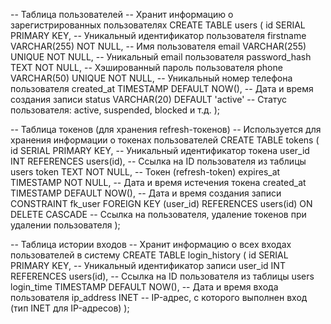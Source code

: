 -- Таблица пользователей
-- Хранит информацию о зарегистрированных пользователях
    CREATE TABLE users (
        id SERIAL PRIMARY KEY, -- Уникальный идентификатор пользователя
        firstname VARCHAR(255) NOT NULL, -- Имя пользователя
        email VARCHAR(255) UNIQUE NOT NULL, -- Уникальный email пользователя
        password_hash TEXT NOT NULL, -- Хэшированный пароль пользователя
        phone VARCHAR(50) UNIQUE NOT NULL, -- Уникальный номер телефона пользователя
        created_at TIMESTAMP DEFAULT NOW(), -- Дата и время создания записи
        status VARCHAR(20) DEFAULT 'active' -- Статус пользователя: active, suspended, blocked и т.д.
    );

-- Таблица токенов (для хранения refresh-токенов)
-- Используется для хранения информации о токенах пользователей
    CREATE TABLE tokens (
        id SERIAL PRIMARY KEY,              -- Уникальный идентификатор токена
        user_id INT REFERENCES users(id),   -- Ссылка на ID пользователя из таблицы users
        token TEXT NOT NULL,                -- Токен (refresh-token)
        expires_at TIMESTAMP NOT NULL,      -- Дата и время истечения токена
        created_at TIMESTAMP DEFAULT NOW(), -- Дата и время создания записи
        CONSTRAINT fk_user FOREIGN KEY (user_id) REFERENCES users(id) ON DELETE CASCADE -- Ссылка на пользователя, удаление токенов при удалении пользователя
    );









-- Таблица истории входов
-- Хранит информацию о всех входах пользователей в систему
    CREATE TABLE login_history (
        id SERIAL PRIMARY KEY, -- Уникальный идентификатор записи
        user_id INT REFERENCES users(id), -- Ссылка на ID пользователя из таблицы users
        login_time TIMESTAMP DEFAULT NOW(), -- Дата и время входа пользователя
        ip_address INET -- IP-адрес, с которого выполнен вход (тип INET для IP-адресов)
    );
